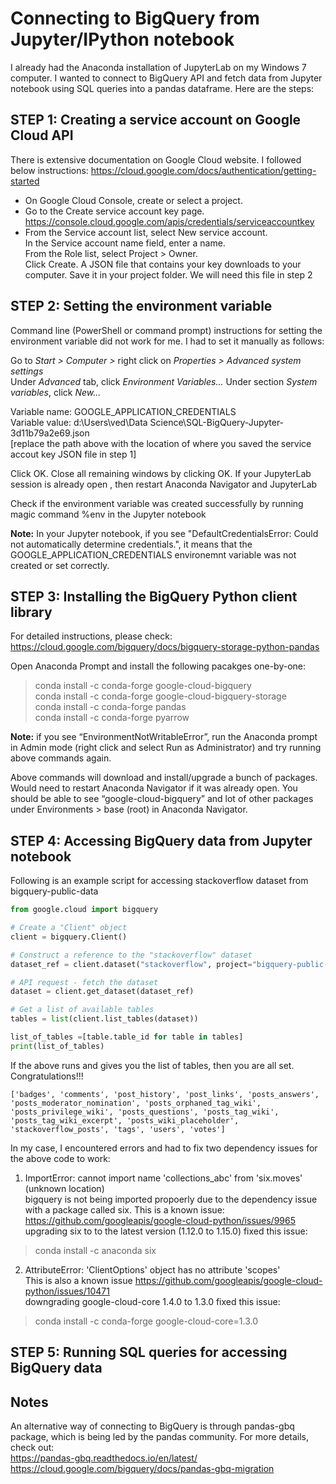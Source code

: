 # Connecting to BigQuery from Jupyter/IPython notebook
I already had the Anaconda installation of JupyterLab on my Windows 7 computer. I wanted to connect to BigQuery API and fetch data from Jupyter notebook using SQL queries into a pandas dataframe. Here are the steps:

## STEP 1: Creating a service account on Google Cloud API  
There is extensive documentation on Google Cloud website. I followed below instructions:
https://cloud.google.com/docs/authentication/getting-started  
- On Google Cloud Console, create or select a project.  
- Go to the Create service account key page.  
  https://console.cloud.google.com/apis/credentials/serviceaccountkey  
- From the Service account list, select New service account.  
  In the Service account name field, enter a name.  
  From the Role list, select Project > Owner.  
  Click Create. A JSON file that contains your key downloads to your computer. Save it in your project folder. We will need this file in step 2

## STEP 2: Setting the environment variable  
Command line (PowerShell or command prompt) instructions for setting the environment variable  did not work for me. I had to set it manually as follows:  

Go to *Start > Computer >* right click on *Properties > Advanced system settings*  
Under *Advanced* tab, click *Environment Variables...* Under section *System variables*, click *New...*  

Variable name: GOOGLE_APPLICATION_CREDENTIALS  
Variable value: d:\Users\ved\Data Science\SQL-BigQuery-Jupyter-3d11b79a2e69.json  
[replace the path above with the location of where you saved the service accout key JSON file in step 1]  

Click OK. Close all remaining windows by clicking OK.
If your JupyterLab session is already open , then restart Anaconda Navigator and JupyterLab

Check if the environment variable was created successfully by running magic command %env in the Jupyter notebook  

**Note:** In your Jupyter notebook, if you see "DefaultCredentialsError: Could not automatically determine credentials.", it means that the GOOGLE_APPLICATION_CREDENTIALS environemnt variable was not created or set correctly.

## STEP 3: Installing the BigQuery Python client library  
For detailed instructions, please check:  
https://cloud.google.com/bigquery/docs/bigquery-storage-python-pandas  

Open Anaconda Prompt and install the following pacakges one-by-one:  
> conda install -c conda-forge google-cloud-bigquery  
> conda install -c conda-forge google-cloud-bigquery-storage  
> conda install -c conda-forge pandas  
> conda install -c conda-forge pyarrow  

**Note:** if you see “EnvironmentNotWritableError”, run the Anaconda prompt in Admin mode (right click and select Run as Administrator) and try running above commands again.  

Above commands will download and install/upgrade a bunch of packages. Would need to restart Anaconda Navigator if it was already open. You should be able to see “google-cloud-bigquery” and lot of other packages under Environments > base (root) in Anaconda Navigator.

## STEP 4: Accessing BigQuery data from Jupyter notebook 
Following is an example script for accessing stackoverflow dataset from bigquery-public-data

```python
from google.cloud import bigquery

# Create a "Client" object
client = bigquery.Client()

# Construct a reference to the "stackoverflow" dataset
dataset_ref = client.dataset("stackoverflow", project="bigquery-public-data")

# API request - fetch the dataset
dataset = client.get_dataset(dataset_ref)
```
```python
# Get a list of available tables 
tables = list(client.list_tables(dataset))

list_of_tables =[table.table_id for table in tables]
print(list_of_tables)
```
If the above runs and gives you the list of tables, then you are all set. Congratulations!!!
```
['badges', 'comments', 'post_history', 'post_links', 'posts_answers', 'posts_moderator_nomination', 'posts_orphaned_tag_wiki', 'posts_privilege_wiki', 'posts_questions', 'posts_tag_wiki', 'posts_tag_wiki_excerpt', 'posts_wiki_placeholder', 'stackoverflow_posts', 'tags', 'users', 'votes']
```  

In my case, I encountered errors and had to fix two dependency issues for the above code to work:
1. ImportError: cannot import name 'collections_abc' from 'six.moves' (unknown location)  
bigquery is not being imported propoerly due to the dependency issue with a package called six. This is a known issue:  
https://github.com/googleapis/google-cloud-python/issues/9965  
upgrading six to to the latest version (1.12.0 to 1.15.0) fixed this issue:  
  > conda install -c anaconda six  

2. AttributeError: 'ClientOptions' object has no attribute 'scopes'  
This is also a known issue https://github.com/googleapis/google-cloud-python/issues/10471  
downgrading google-cloud-core 1.4.0 to 1.3.0 fixed this issue:  
  > conda install -c conda-forge google-cloud-core=1.3.0  

## STEP 5: Running SQL queries for accessing BigQuery data  


## Notes
An alternative way of connecting to BigQuery is through pandas-gbq package, which is being led by the pandas community. For more details, check out:  
https://pandas-gbq.readthedocs.io/en/latest/  
https://cloud.google.com/bigquery/docs/pandas-gbq-migration
